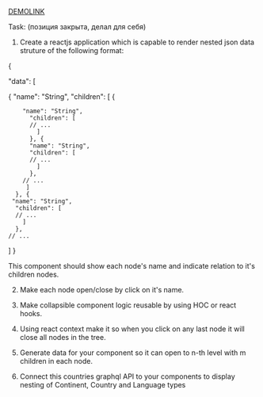 [DEMOLINK](https://bogdan-kotsupey.github.io/Continents/)

Task:
(позиция закрыта, делал для себя)

1. Create a reactjs application which is capable to render nested json data struture of the following format:

{

  "data": [
  
  {
    "name": "String",
      "children": [
      {
      
        "name": "String",
          "children": [
          // ...
            ]
          }, {
          "name": "String",
          "children": [
          // ...
            ]
          },
        // ...
         ]
      }, {
     "name": "String",
      "children": [
      // ...
        ]
      },
    // ...
  ]
}

This component should show each node's name and indicate relation to it's children nodes.

2. Make each node open/close by click on it's name.

3. Make collapsible component logic reusable by using HOC or react hooks.

4. Using react context make it so when you click on any last node it will close all nodes in the tree.

5. Generate data for your component so it can open to n-th level with m children in each node.

6. Connect this countries graphql API to your components to display nesting of Continent, Country and Language types
